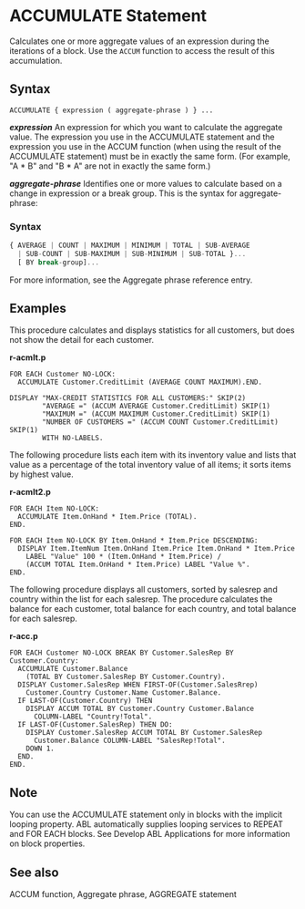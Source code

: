 # ACCUMULATE Statement

Calculates one or more aggregate values of an expression during the iterations of a block. Use the `ACCUM` function to access the result of this accumulation.

## Syntax
```abl
ACCUMULATE { expression ( aggregate-phrase ) } ...
```
***expression***
An expression for which you want to calculate the aggregate value. The expression you use in the ACCUMULATE statement and the expression you use in the ACCUM function (when using the result of the ACCUMULATE statement) must be in exactly the same form. (For example, "A * B" and "B * A" are not in exactly the same form.)

***aggregate-phrase***
Identifies one or more values to calculate based on a change in expression or a break group. This is the syntax for aggregate-phrase:
### Syntax
```js
{ AVERAGE | COUNT | MAXIMUM | MINIMUM | TOTAL | SUB-AVERAGE 
  | SUB-COUNT | SUB-MAXIMUM | SUB-MINIMUM | SUB-TOTAL }...
  [ BY break-group]...
```
For more information, see the Aggregate phrase reference entry.

## Examples

This procedure calculates and displays statistics for all customers, but does not show the detail for each customer.

**r-acmIt.p**

```abl
FOR EACH Customer NO-LOCK:
  ACCUMULATE Customer.CreditLimit (AVERAGE COUNT MAXIMUM).END.

DISPLAY "MAX-CREDIT STATISTICS FOR ALL CUSTOMERS:" SKIP(2)
        "AVERAGE =" (ACCUM AVERAGE Customer.CreditLimit) SKIP(1)
        "MAXIMUM =" (ACCUM MAXIMUM Customer.CreditLimit) SKIP(1)
        "NUMBER OF CUSTOMERS =" (ACCUM COUNT Customer.CreditLimit) SKIP(1)
        WITH NO-LABELS.
```

The following procedure lists each item with its inventory value and lists that value as a percentage of the total inventory value of all items; it sorts items by highest value.

**r-acmlt2.p**

```abl
FOR EACH Item NO-LOCK:
  ACCUMULATE Item.OnHand * Item.Price (TOTAL).
END.

FOR EACH Item NO-LOCK BY Item.OnHand * Item.Price DESCENDING:
  DISPLAY Item.ItemNum Item.OnHand Item.Price Item.OnHand * Item.Price 
    LABEL "Value" 100 * (Item.OnHand * Item.Price) / 
    (ACCUM TOTAL Item.OnHand * Item.Price) LABEL "Value %".
END.
```

The following procedure displays all customers, sorted by salesrep and country within the list for each salesrep. The procedure calculates the balance for each customer, total balance for each country, and total balance for each salesrep.

**r-acc.p**

```abl
FOR EACH Customer NO-LOCK BREAK BY Customer.SalesRep BY Customer.Country:
  ACCUMULATE Customer.Balance 
    (TOTAL BY Customer.SalesRep BY Customer.Country).
  DISPLAY Customer.SalesRep WHEN FIRST-OF(Customer.SalesRrep) 
    Customer.Country Customer.Name Customer.Balance.
  IF LAST-OF(Customer.Country) THEN
    DISPLAY ACCUM TOTAL BY Customer.Country Customer.Balance
      COLUMN-LABEL "Country!Total".
  IF LAST-OF(Customer.SalesRep) THEN DO:
    DISPLAY Customer.SalesRep ACCUM TOTAL BY Customer.SalesRep
      Customer.Balance COLUMN-LABEL "SalesRep!Total".
    DOWN 1.
  END.
END.
```

## Note
You can use the ACCUMULATE statement only in blocks with the implicit looping property. ABL automatically supplies looping services to REPEAT and FOR EACH blocks. See Develop ABL Applications for more information on block properties.

## See also
ACCUM function, Aggregate phrase, AGGREGATE statement
